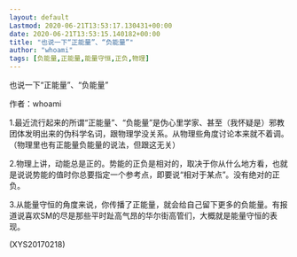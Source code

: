 ```yaml
---
layout: default
Lastmod: 2020-06-21T13:53:17.130431+00:00
date: 2020-06-21T13:53:15.140182+00:00
title: "也说一下“正能量”、“负能量”"
author: "whoami"
tags: [负能量,正能量,能量守恒,正负,物理]
---
```


也说一下“正能量”、“负能量”

作者：whoami

1.最近流行起来的所谓“正能量”、“负能量”是伪心里学家、甚至（我怀疑是）邪教团体发明出来的伪科学名词，跟物理学没关系。从物理些角度讨论本来就不着调。（物理里也有正能量负能量的说法，但跟这无关）

2.物理上讲，动能总是正的。势能的正负是相对的，取决于你从什么地方看，也就是说说势能的值时你总要指定一个参考点，即要说“相对于某点”。没有绝对的正负。

3.从能量守恒的角度来说，你传播了正能量，就会给自己留下更多的负能量。有报道说喜欢SM的尽是那些平时趾高气昂的华尔街高管们，大概就是能量守恒的表现。

(XYS20170218)

